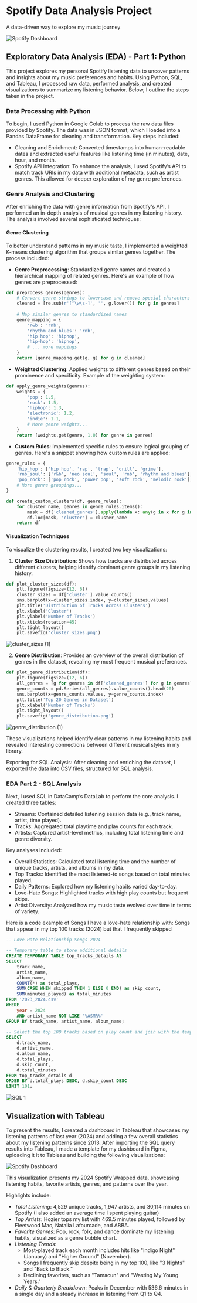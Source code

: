 # Spotify Data Analysis Project 
A data-driven way to explore my music journey

![Spotify Dashboard](https://github.com/user-attachments/assets/ae802f86-45fc-4298-a165-85f6681067ff)

## Exploratory Data Analysis (EDA) - Part 1: Python

This project explores my personal Spotify listening data to uncover patterns and insights about my music preferences and habits. Using Python, SQL, and Tableau, I processed raw data, performed analysis, and created visualizations to summarize my listening behavior. Below, I outline the steps taken in the project.

### Data Processing with Python
To begin, I used Python in Google Colab to process the raw data files provided by Spotify. The data was in JSON format, which I loaded into a Pandas DataFrame for cleaning and transformation. Key steps included:
- Cleaning and Enrichment: Converted timestamps into human-readable dates and extracted useful features like listening time (in minutes), date, hour, and month.
- Spotify API Integration: To enhance the analysis, I used Spotify’s API to match track URIs in my data with additional metadata, such as artist genres. This allowed for deeper exploration of my genre preferences.

### Genre Analysis and Clustering

After enriching the data with genre information from Spotify's API, I performed an in-depth analysis of musical genres in my listening history. The analysis involved several sophisticated techniques:

#### Genre Clustering
To better understand patterns in my music taste, I implemented a weighted K-means clustering algorithm that groups similar genres together. The process included:

- **Genre Preprocessing**: Standardized genre names and created a hierarchical mapping of related genres. Here's an example of how genres are preprocessed:

```python
def preprocess_genres(genres):
    # Convert genre strings to lowercase and remove special characters
    cleaned = [re.sub(r'[^\w\s-]', '', g.lower()) for g in genres]
    
    # Map similar genres to standardized names
    genre_mapping = {
        'r&b': 'rnb',
        'rhythm and blues': 'rnb',
        'hip hop': 'hiphop',
        'hip-hop': 'hiphop',
        # ... more mappings
    }
    return [genre_mapping.get(g, g) for g in cleaned]
```

- **Weighted Clustering**: Applied weights to different genres based on their prominence and specificity. Example of the weighting system:

```python
def apply_genre_weights(genres):
    weights = {
        'pop': 1.5,
        'rock': 1.5,
        'hiphop': 1.3,
        'electronic': 1.2,
        'indie': 1.1,
        # More genre weights...
    }
    return [weights.get(genre, 1.0) for genre in genres]
```

- **Custom Rules**: Implemented specific rules to ensure logical grouping of genres. Here's a snippet showing how custom rules are applied:

```python
genre_rules = {
    'hip_hop': ['hip hop', 'rap', 'trap', 'drill', 'grime'],
    'rnb_soul': ['r&b', 'neo soul', 'soul', 'rnb', 'rhythm and blues'],
    'pop_rock': ['pop rock', 'power pop', 'soft rock', 'melodic rock'],
    # More genre groupings...
}

def create_custom_clusters(df, genre_rules):
    for cluster_name, genres in genre_rules.items():
        mask = df['cleaned_genres'].apply(lambda x: any(g in x for g in genres))
        df.loc[mask, 'cluster'] = cluster_name
    return df
```

#### Visualization Techniques
To visualize the clustering results, I created two key visualizations:

1. **Cluster Size Distribution**: Shows how tracks are distributed across different clusters, helping identify dominant genre groups in my listening history.

```python
def plot_cluster_sizes(df):
    plt.figure(figsize=(12, 6))
    cluster_sizes = df['cluster'].value_counts()
    sns.barplot(x=cluster_sizes.index, y=cluster_sizes.values)
    plt.title('Distribution of Tracks Across Clusters')
    plt.xlabel('Cluster')
    plt.ylabel('Number of Tracks')
    plt.xticks(rotation=45)
    plt.tight_layout()
    plt.savefig('cluster_sizes.png')
```

![cluster_sizes (1)](https://github.com/user-attachments/assets/b48b69be-50d1-4668-803f-bd024f7e671c)


2. **Genre Distribution**: Provides an overview of the overall distribution of genres in the dataset, revealing my most frequent musical preferences.

```python
def plot_genre_distribution(df):
    plt.figure(figsize=(12, 6))
    all_genres = [g for genres in df['cleaned_genres'] for g in genres]
    genre_counts = pd.Series(all_genres).value_counts().head(20)
    sns.barplot(x=genre_counts.values, y=genre_counts.index)
    plt.title('Top 20 Genres in Dataset')
    plt.xlabel('Number of Tracks')
    plt.tight_layout()
    plt.savefig('genre_distribution.png')
```
![genre_distribution (1)](https://github.com/user-attachments/assets/8c7d21d9-6806-4b09-afaf-92961c68365a)


These visualizations helped identify clear patterns in my listening habits and revealed interesting connections between different musical styles in my library.


Exporting for SQL Analysis: After cleaning and enriching the dataset, I exported the data into CSV files, structured for SQL analysis.

### EDA Part 2 - SQL Analysis
Next, I used SQL in DataCamp’s DataLab to perform the core analysis. I created three tables:
- Streams: Contained detailed listening session data (e.g., track name, artist, time played).
- Tracks: Aggregated total playtime and play counts for each track.
- Artists: Captured artist-level metrics, including total listening time and genre diversity.

Key analyses included:
- Overall Statistics: Calculated total listening time and the number of unique tracks, artists, and albums in my data.
- Top Tracks: Identified the most listened-to songs based on total minutes played.
- Daily Patterns: Explored how my listening habits varied day-to-day.
- Love-Hate Songs: Highlighted tracks with high play counts but frequent skips.
- Artist Diversity: Analyzed how my music taste evolved over time in terms of variety.

Here is a code example of Songs I have a love-hate relationship with: Songs that appear in my top 100 tracks (2024) but that I frequently skipped

```SQL
-- Love-Hate Relationship Songs 2024

-- Temporary table to store additional details
CREATE TEMPORARY TABLE top_tracks_details AS
SELECT 
    track_name,
    artist_name,
    album_name,
    COUNT(*) as total_plays,
    SUM(CASE WHEN skipped THEN 1 ELSE 0 END) as skip_count,
    SUM(minutes_played) as total_minutes
FROM '2023_2024.csv'
WHERE 
    year = 2024 
    AND artist_name NOT LIKE '%ASMR%'
GROUP BY track_name, artist_name, album_name;

-- Select the top 100 tracks based on play count and join with the temporary table to get the final result
SELECT 
    d.track_name,
    d.artist_name,
    d.album_name,
    d.total_plays,
    d.skip_count,
    d.total_minutes
FROM top_tracks_details d
ORDER BY d.total_plays DESC, d.skip_count DESC
LIMIT 101;
```
![SQL 1](https://github.com/user-attachments/assets/a9f31980-267e-481a-ad60-6bf6e9e8ad4a)

## Visualization with Tableau
To present the results, I created a dashboard in Tableau that showcases my listening patterns of last year (2024) and adding a few overall statistics about my listening patterns since 2013. After importing the SQL query results into Tableau, I made a template for my dashboard in Figma, uploading it it to Tableau and building the following visualizations:

![Spotify Dashboard](https://github.com/user-attachments/assets/fe8d26a6-edbb-4271-a2e8-0908eb7c72a8)

This visualization presents my 2024 Spotify Wrapped data, showcasing listening habits, favorite artists, genres, and patterns over the year. 

Highlights include:
- *Total Listening*: 4,529 unique tracks, 1,947 artists, and 30,114 minutes on Spotify (I also added an average time I spent playing guitar)
- *Top Artists*: Hozier tops my list with 469.5 minutes played, followed by Fleetwood Mac, Natalia Lafourcade, and ABBA.
- *Favorite Genres*: Pop, rock, folk, and dance dominate my listening habits, visualized as a genre bubble chart.
- *Listening Trends*:
    - Most-played track each month includes hits like "Indigo Night" (January) and "Higher Ground" (November).
    - Songs I frequently skip despite being in my top 100, like "3 Nights" and "Back to Black."
    - Declining favorites, such as "Tamacun" and "Wasting My Young Years."
- *Daily & Quarterly Breakdown*: Peaks in December with 536.6 minutes in a single day and a steady increase in listening from Q1 to Q4.
